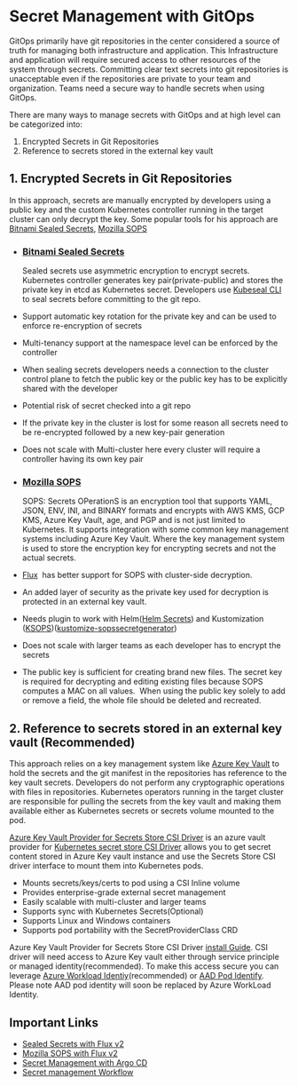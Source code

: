 # Secret Management with GitOps

GitOps primarily have git repositories in the center considered a source of truth for managing both infrastructure and application. This Infrastructure and application will require secured access to other resources of the system through secrets. Committing clear text secrets into git repositories is unacceptable even if the repositories are private to your team and organization. Teams need a secure way to handle secrets when using GitOps.

There are many ways to manage secrets with GitOps and at high level can be categorized into:

1. Encrypted Secrets in Git Repositories
1. Reference to secrets stored in the external key vault

## 1. Encrypted Secrets in Git Repositories

In this approach, secrets are manually encrypted by developers using a public key and the custom Kubernetes controller running in the target cluster can only decrypt the key. Some popular tools for his approach are [Bitnami Sealed Secrets](https://github.com/bitnami-labs/sealed-secrets), [Mozilla SOPS](https://github.com/mozilla/sops)

- ### [Bitnami Sealed Secrets](https://github.com/bitnami-labs/sealed-secrets)

   Sealed secrets use asymmetric encryption to encrypt secrets. Kubernetes controller generates key pair(private-public) and stores the private key in etcd as Kubernetes secret. Developers use [Kubeseal CLI](https://github.com/bitnami-labs/sealed-secrets#public-key--certificate) to seal secrets before committing to the git repo.

- Support automatic key rotation for the private key and can be used to enforce re-encryption of secrets
- Multi-tenancy support at the namespace level can be enforced by the controller
- When sealing secrets developers needs a connection to the cluster control plane to fetch the public key or the public key has to be explicitly shared with the developer
- Potential risk of secret checked into a git repo
- If the private key in the cluster is lost for some reason all secrets need to be re-encrypted followed by a new key-pair generation
- Does not scale with Multi-cluster here every cluster will require a controller having its own key pair

- ### [Mozilla SOPS](https://github.com/mozilla/sops)

   SOPS: Secrets OPerationS is an encryption tool that supports YAML, JSON, ENV, INI, and BINARY formats and encrypts with AWS KMS, GCP KMS, Azure Key Vault, age, and PGP and is not just limited to Kubernetes. It supports integration with some common key management systems including Azure Key Vault. Where the key management system is used to store the encryption key for encrypting secrets and not the actual secrets.

- [Flux](https://toolkit.fluxcd.io/guides/mozilla-sops/#azure)  has better support for SOPS with cluster-side decryption.
- An added layer of security as the private key used for decryption is protected in an external key vault.
- Needs plugin to work with Helm([Helm Secrets](https://github.com/jkroepke/helm-secrets)) and Kustomization ([KSOPS](https://github.com/viaduct-ai/kustomize-sops))([kustomize-sopssecretgenerator](https://github.com/goabout/kustomize-sopssecretgenerator))
- Does not scale with larger teams as each developer has to encrypt the secrets
- The public key is sufficient for creating brand new files. The secret key is required for decrypting and editing existing files because SOPS computes a MAC on all values.  When using the public key solely to add or remove a field, the whole file should be deleted and recreated.

## 2. Reference to secrets stored in an external key vault (Recommended)

This approach relies on a key management system like [Azure Key Vault](https://docs.microsoft.com/en-us/azure/key-vault/general/overview) to hold the secrets and the git manifest in the repositories has reference to the key vault secrets. Developers do not perform any cryptographic operations with files in repositories. Kubernetes operators running in the target cluster are responsible for pulling the secrets from the key vault and making them available either as Kubernetes secrets or secrets volume mounted to the pod.

[Azure Key Vault Provider for Secrets Store CSI Driver](https://github.com/Azure/secrets-store-csi-driver-provider-azure) is an azure vault provider for [Kubernetes secret store CSI Driver](https://github.com/kubernetes-sigs/secrets-store-csi-driver) allows you to get secret content stored in Azure Key vault instance and use the Secrets Store CSI driver interface to mount them into Kubernetes pods.

- Mounts secrets/keys/certs to pod using a CSI Inline volume
- Provides enterprise-grade external secret management
- Easily scalable with multi-cluster and larger teams
- Supports sync with Kubernetes Secrets(Optional)
- Supports Linux and Windows containers
- Supports pod portability with the SecretProviderClass CRD

Azure Key Vault Provider for Secrets Store CSI Driver [install Guide](https://secrets-store-csi-driver.sigs.k8s.io/getting-started/installation.html).
CSI driver will need access to Azure Key vault either through service principle or managed identity(recommended). To make this access secure you can leverage [Azure Workload Identiy](https://github.com/Azure/azure-workload-identity)(recommended) or [AAD Pod Identify](https://github.com/Azure/aad-pod-identity). Please note AAD pod identity will soon be replaced by Azure WorkLoad Identity.

## Important Links

- [Sealed Secrets with Flux v2](https://toolkit.fluxcd.io/guides/sealed-secrets/)
- [Mozilla SOPS with Flux v2](https://toolkit.fluxcd.io/guides/mozilla-sops/)
- [Secret Management with Argo CD](https://argo-cd.readthedocs.io/en/stable/operator-manual/secret-management/)
- [Secret management Workflow](https://www.youtube.com/watch?v=-k6HEXaE75k)
